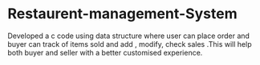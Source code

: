 # Restaurent-management-System
Developed a c code using data structure where user can place order and buyer can track of items sold and add , modify, check sales .This will help both buyer and seller with a better customised experience.

